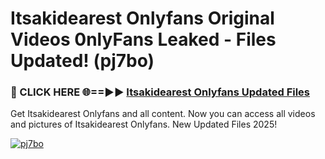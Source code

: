 # Itsakidearest Onlyfans Original Videos 0nlyFans Leaked - Files Updated! (pj7bo)

<h3>🔴 CLICK HERE 🌐==►► <a href="https://tinyurl.com/ehrbuxhb" rel="nofollow">Itsakidearest Onlyfans Updated Files</a></h3>

Get Itsakidearest Onlyfans and all content. Now you can access all videos and pictures of Itsakidearest Onlyfans. New Updated Files 2025!

[![pj7bo](https://i.imgur.com/lVYEuWS.gif)](https://tinyurl.com/ehrbuxhb)
